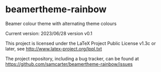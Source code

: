 # beamertheme-rainbow

Beamer colour theme with alternating theme colours

Current version: 2023/06/28 version v0.1

This project is licensed under the LaTeX Project Public License v1.3c or later, see http://www.latex-project.org/lppl.txt

The project repository, including a bug tracker, can be found at https://github.com/samcarter/beamertheme-rainbow/issues
